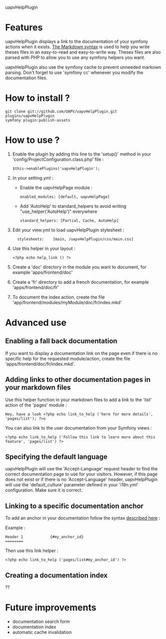 uapvHelpPlugin

Features
========

uapvHelpPlugin displays a link to the documentation of your symfony actions when
it exists. [The Markdown syntax][1] is used to help you write theses files in an
easy-to-read and easy-to-write way. Theses files are also parsed with PHP to
allow you to use any symfony helpers you want.

uapvHelpPlugin also use the symfony cache to prevent unneeded markown parsing.
Don't forget to use 'symfony cc' whenever you modify the documentation files.


How to install ?
================

    git clone git://github.com/UAPV/uapvHelpPlugin.git plugins/uapvHelpPlugin
    symfony plugin:publish-assets

How to use ?
============

1) Enable the plugin by adding this line to the 'setup()' method in your 'config/ProjectConfiguration.class.php' file :

       $this->enablePlugins('uapvHelpPlugin');

2) In your setting.yml :
    
   * Enable the uapvHelpPage module :

         enabled_modules: [default, uapvHelpPage]

   * Add 'AutoHelp' to standard_helpers to avoid writing "use_helper('AutoHelp')" everywhere
    
         standard_helpers: [Partial, Cache, AutoHelp]

3) Edit your view.yml to load uapvHelpPlugin stylesheet :

         stylesheets:    [main, /uapvHelpPlugin/css/main.css]

4) Use this helper in your layout :

       <?php echo help_link () ?>

5) Create a 'doc' directory in the module you want to document, for example 'apps/frontend/doc'

6) Create a 'fr' directory to add a french documentation, for example 'apps/frontend/doc/fr'

7) To document the index action, create the file 'app/frontend/modules/myModule/doc/fr/index.mkd'


Advanced use
============

Enabling a fall back documentation
----------------------------------

If you want to display a documentation link on the page even if there is no
specific help for the requested module/action, create the file
'apps/frontend/doc/fr/index.mkd'.  

Adding links to other documentation pages in your markdown files
----------------------------------------------------------------

Use this helper function in your markdown files to add a link to the 'list' action of the 'pages' module :

    Hey, have a look <?php echo link_to_help ('here for more details', 'pages/list'); ?>o

You can also link to the user documentation from your Symfony views :

    <?php echo link_to_help ('Follow this link to learn more about this feature', 'pages/list') ?>

Specifying the default language
-------------------------------

uapvHelpPlugin will use the 'Accept-Language' request header to find the correct
documentation page to use for your visitors. However, if this page does not
exist or if there is no 'Accept-Language' header, uapvHelpPlugin will use the
'default_culture' parameter defined in your 'i18n.yml' configuration. Make sure
it is correct.


Linking to a specific documentation anchor
------------------------------------------

To add an anchor in your documentation follow the syntax [described here][2] :

Example :

    Header 1            {#my_anchor_id}
    ========

Then use this link helper :

    <?php echo link_to_help ('pages/list#my_anchor_id') ?>

Creating a documentation index
------------------------------

??

Future improvements
===================

* documentation search form
* documentation index
* automatic cache invalidation



[1]: http://daringfireball.net/projects/markdown/syntax  
[2]: http://michelf.com/projects/php-markdown/extra/#header-id
